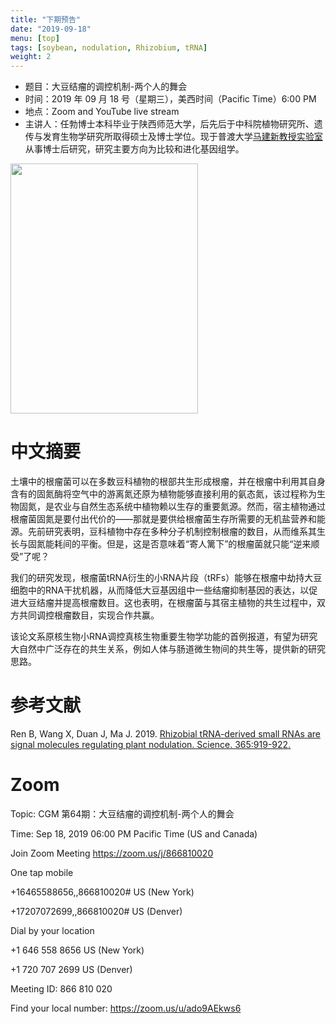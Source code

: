 ```yaml
---
title: "下期预告"
date: "2019-09-18"
menu: [top]
tags: [soybean, nodulation, Rhizobium, tRNA]
weight: 2
---
```



- 题目：大豆结瘤的调控机制-两个人的舞会
- 时间：2019 年 09 月 18 号（星期三），美西时间（Pacific Time）6:00 PM
- 地点：Zoom and YouTube live stream
- 主讲人：任勃博士本科毕业于陕西师范大学，后先后于中科院植物研究所、遗传与发育生物学研究所取得硕士及博士学位。现于普渡大学[马建新教授实验室](https://ag.purdue.edu/agry/directory/Pages/maj.aspx)从事博士后研究，研究主要方向为比较和进化基因组学。


<img src="https://i.imgur.com/4YZaKht.jpg" width="300" height="400" />

# 中文摘要

土壤中的根瘤菌可以在多数豆科植物的根部共生形成根瘤，并在根瘤中利用其自身含有的固氮酶将空气中的游离氮还原为植物能够直接利用的氨态氮，该过程称为生物固氮，是农业与自然生态系统中植物赖以生存的重要氮源。然而，宿主植物通过根瘤菌固氮是要付出代价的——那就是要供给根瘤菌生存所需要的无机盐营养和能源。先前研究表明，豆科植物中存在多种分子机制控制根瘤的数目，从而维系其生长与固氮能耗间的平衡。但是，这是否意味着“寄人篱下”的根瘤菌就只能“逆来顺受”了呢？

我们的研究发现，根瘤菌tRNA衍生的小RNA片段（tRFs）能够在根瘤中劫持大豆细胞中的RNA干扰机器，从而降低大豆基因组中一些结瘤抑制基因的表达，以促进大豆结瘤并提高根瘤数目。这也表明，在根瘤菌与其宿主植物的共生过程中，双方共同调控根瘤数目，实现合作共赢。

该论文系原核生物小RNA调控真核生物重要生物学功能的首例报道，有望为研究大自然中广泛存在的共生关系，例如人体与肠道微生物间的共生等，提供新的研究思路。

# 参考文献

Ren B, Wang X, Duan J, Ma J. 2019. [Rhizobial tRNA-derived small RNAs are signal molecules regulating plant nodulation. Science. 365:919-922.](https://www.researchgate.net/publication/334684307_Rhizobial_tRNA-derived_small_RNAs_are_signal_molecules_regulating_plant_nodulation/figures?lo=1)

# Zoom

Topic: CGM 第64期：大豆结瘤的调控机制-两个人的舞会

Time: Sep 18, 2019 06:00 PM Pacific Time (US and Canada)

Join Zoom Meeting
https://zoom.us/j/866810020

One tap mobile

+16465588656,,866810020# US (New York)

+17207072699,,866810020# US (Denver)

Dial by your location

+1 646 558 8656 US (New York)

+1 720 707 2699 US (Denver)

Meeting ID: 866 810 020

Find your local number: https://zoom.us/u/ado9AEkws6

